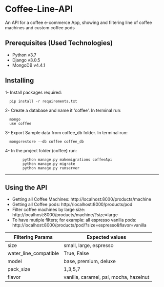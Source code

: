 # Coffee-Line-API
An API for a coffee e-commerce App, showing and filtering line of coffee machines and custom coffee pods


## Prerequisites (Used Technologies)

* Python v3.7
* Django v3.0.5
* MongoDB v4.4.1 


## Installing
1- Install packages required:
```
  pip install -r requirements.txt
```
2- Create a database and name it 'coffee'. In terminal run:
```
  mongo
  use coffee
```
3- Export Sample data from coffee_db folder. In terminal run:
```
  mongorestore --db coffee coffee_db
```

4- In the project folder (coffee) run:
```
		python manage.py makemigrations coffeeApi
		python manage.py migrate
		python manage.py runserver
```
***
## Using the API
* Getting all Coffee Machines:
http://localhost:8000/products/machine
* Getting all Coffee pods:
http://localhost:8000/products/pod
* Filter coffee machines by large size:
http://localhost:8000/products/machine/?size=large
* To have mutiple filters; for example: all espresso vanilla pods:
http://localhost:8000/products/pod/?size=espresso&flavor=vanilla

Filtering Params | Expected values
------------ | -------------
size | small, large, espresso
water_line_compatible | True, False
model | base, premium, deluxe
pack_size | 1,3,5,7
flavor | vanilla, caramel, psl, mocha, hazelnut

